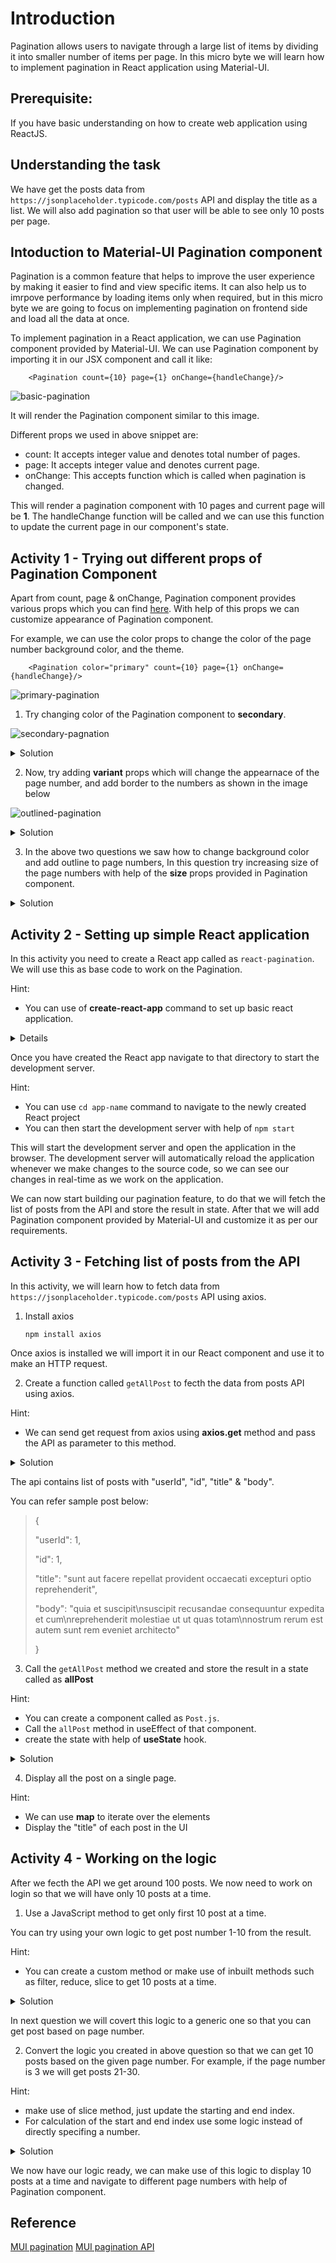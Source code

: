 # Introduction

Pagination allows users to navigate through a large list of items by dividing it into smaller number of items per page. In this micro byte we will learn how to implement pagination in React application using Material-UI.

## Prerequisite:

If you have basic understanding on how to create web application using ReactJS.

## Understanding the task

We have get the posts data from `https://jsonplaceholder.typicode.com/posts` API and display the title as a list. We will also add pagination so that user will be able to see only 10 posts per page.

## Intoduction to Material-UI Pagination component

Pagination is a common feature that helps to improve the user experience by making it easier to find and view specific items. It can also help us to imrpove performance by loading items only when required, but in this micro byte we are going to focus on implementing pagination on frontend side and load all the data at once.

To implement pagination in a React application, we can use Pagination component provided by Material-UI.
We can use Pagination component by importing it in our JSX component and call it like:

        <Pagination count={10} page={1} onChange={handleChange}/>

![basic-pagination](/PAGINATION%20IN%20REACTJS/Images/basicPagination.png)

It will render the Pagination component similar to this image.

Different props we used in above snippet are:

- count: It accepts integer value and denotes total number of pages.
- page: It accepts integer value and denotes current page.
- onChange: This accepts function which is called when pagination is changed.

This will render a pagination component with 10 pages and current page will be **1**. The handleChange function will be called and we can use this function to update the current page in our component's state.

## Activity 1 - Trying out different props of Pagination Component

Apart from count, page & onChange, Pagination component provides various props which you can find [here](https://mui.com/material-ui/api/pagination/). With help of this props we can customize appearance of Pagination component.

For example, we can use the color props to change the color of the page number background color, and the theme.

        <Pagination color="primary" count={10} page={1} onChange={handleChange}/>

![primary-pagination](/PAGINATION%20IN%20REACTJS/Images/primaryPagination.png)

1. Try changing color of the Pagination component to **secondary**.

![secondary-pagnation](/PAGINATION%20IN%20REACTJS/Images/secondaryPagination.png)

<details>
    <summary>Solution
    </summary>

        <Pagination color="secondary" count={10} page={1} onChange={handleChange}/>

Here, the color props are assigned value of secondary, so we achive desired result.

</details>

2. Now, try adding **variant** props which will change the appearnace of the page number, and add border to the numbers as shown in the image below

![outlined-pagination](/PAGINATION%20IN%20REACTJS/Images/outlinedPagination.png)

<details>
    <summary>Solution
    </summary>

        <Pagination color="primary" variant="outlined" count={10} page={1} onChange={handleChange}/>

Pagination component has a props called as variant which accepts string value, here we assigned it value as "outlined".

</details>

3. In the above two questions we saw how to change background color and add outline to page numbers, In this question try increasing size of the page numbers with help of the **size** props provided in Pagination component.

<details>
    <summary>Solution
    </summary>

        <Pagination color="primary" size="large" count={10} page={1} onChange={handleChange}/>

Pagination component has a props called as size which accepts string value, here we assigned it value as "large". We can also assign it as "small" or "medium".

</details>

## Activity 2 - Setting up simple React application

In this activity you need to create a React app called as `react-pagination`. We will use this as base code to work on the Pagination.

Hint:

- You can use of **create-react-app** command to set up basic react application.

<details>
</summary>Solution
</summary>

Open the terminal at directory you want to create the React app. Run the following command to configure basic setup.

        create-react-app react-pagination

This will create a new directory called as react-pagination with basic structure of React application. We will add new files in the <b>src/</b> directory. The <b>src/</b> directory contains source code of the application. It includes the index.js file, which is entry point of the application and App.js file which contains root component of the application.

</details>

Once you have created the React app navigate to that directory to start the development server.

Hint:

- You can use `cd app-name` command to navigate to the newly created React project
- You can then start the development server with help of `npm start`

This will start the development server and open the application in the browser. The development server will automatically reload the application whenever we make changes to the source code, so we can see our changes in real-time as we work on the application.

We can now start building our pagination feature, to do that we will fetch the list of posts from the API and store the result in state. After that we will add Pagination component provided by Material-UI and customize it as per our requirements.

## Activity 3 - Fetching list of posts from the API

In this activity, we will learn how to fetch data from `https://jsonplaceholder.typicode.com/posts` API using axios.

1.  Install axios

        npm install axios

Once axios is installed we will import it in our React component and use it to make an HTTP request.

2. Create a function called `getAllPost` to fecth the data from posts API using axios.

Hint:

- We can send get request from axios using **axios.get** method and pass the API as parameter to this method.

<details>
<summary>Solution</summary>

        const getAllPost = async () => {
            let response = await axios.get(
                "https://jsonplaceholder.typicode.com/posts"
            );
        };

</details>

The api contains list of posts with "userId", "id", "title" & "body".

You can refer sample post below:

> {
>
> "userId": 1,
>
> "id": 1,
>
> "title": "sunt aut facere repellat provident occaecati excepturi optio reprehenderit",
>
> "body": "quia et suscipit\nsuscipit recusandae consequuntur expedita et cum\nreprehenderit molestiae ut ut quas totam\nnostrum rerum est autem sunt rem eveniet architecto"
>
> }

3. Call the `getAllPost` method we created and store the result in a state called as **allPost**

Hint:

- You can create a component called as `Post.js`.
- Call the `allPost` method in useEffect of that component.
- create the state with help of **useState** hook.

<details>
<summary>Solution</summary>

        import axios from "axios";
        import { useEffect, useState } from "react";

        const Post = () => {
            const [allPost, setAllPost] = useState(null);

            const getAllPost = async () => {
                let response = await axios.get(
                    "https://jsonplaceholder.typicode.com/posts"
                );

                setAllPost(response.data)
            };

            useEffect(() => {
                getAllPost();
            }, []);

            return(
                <div>
                    {/*
                        Add code to display all the titles
                     */}
                </div>
            )
        }

</details>

4. Display all the post on a single page.

Hint:

- We can use **map** to iterate over the elements
- Display the "title" of each post in the UI

## Activity 4 - Working on the logic

After we fecth the API we get around 100 posts. We now need to work on login so that we will have only 10 posts at a time.

1. Use a JavaScript method to get only first 10 post at a time.

You can try using your own logic to get post number 1-10 from the result.

Hint:

- You can create a custom method or make use of inbuilt methods such as filter, reduce, slice to get 10 posts at a time.

<details>
<summary>Solution</summary>
 
        allPost.slice(0,10)

Slice method returns a new array that includes the elements from the original array starting at specified index till end index.

Therefore, the above code snippet will give us a new array containg 10 elements from index 0-9.

</details>

In next question we will covert this logic to a generic one so that you can get post based on page number.

2. Convert the logic you created in above question so that we can get 10 posts based on the given page number.
   For example, if the page number is 3 we will get posts 21-30.

Hint:

- make use of slice method, just update the starting and end index.
- For calculation of the start and end index use some logic instead of directly specifing a number.

<details>
<summary>Solution</summary>

If the page number is given as 2 we need to return posts 11-20, so the start index will be 10 and end index will be 20.

- Let's say the page number is stored in variable called currentPage, we need to use currentPage to get start index.

        (currentPage-1) * 10

here 10 denotes post per page

- We can create a variable called as indexOfFirstPost which will store the start index.

- We can get end index by making use of indexOfFirstPost variable we just created. We can simple add post per page to it to get end index.

        const indexOfFirstPost = (currentPage - 1) * POST_PER_PAGE;
        const indexOfLastPost = indexOfFirstPost + POST_PER_PAGE;

- We can now use slice method to get 10 post at a time

        allPost.slice(indexOfFirstPost, indexOfLastPost);

</details>

We now have our logic ready, we can make use of this logic to display 10 posts at a time and navigate to different page numbers with help of Pagination component.

## Reference

[MUI pagination](https://mui.com/material-ui/react-pagination/)
[MUI pagination API](https://mui.com/material-ui/api/pagination/)
